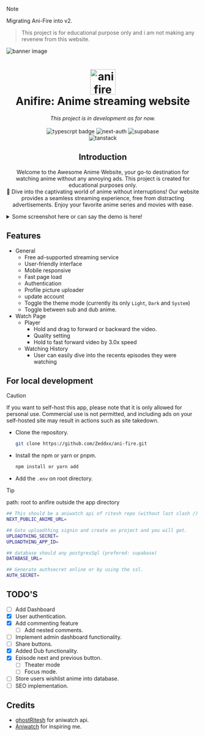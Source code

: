 > [!NOTE]
> Migrating Ani-Fire into v2.

> This project is for educational purpose only and i am not making any revenew from this website.

<img src="/public/ani-fire-cover.png" alt="banner image"/>

<h1 align="center">
  <img src="/public/assets/nav.gif" alt="anifire logo" width="66" /> </br>
  Anifire: Anime streaming website
</h1>

<p align="center">
  <i>
 This project is in development as for now.
</i>
  <br />
  <br />
  <img src="https://img.shields.io/badge/NextJs-Typescript-blue" alt="typescrpt badge" />
  <img src="https://img.shields.io/badge/NextAuth%20Credentials-8A2BE2" alt="next-auth" />
  <img src="https://img.shields.io/badge/Supabase-386641" alt="supabase" />
  <br/>
  <img src="https://img.shields.io/badge/react%20tanstack%20query-E63946" alt="tanstack" />
</p>

<h2 align="center">
  Introduction
</h2>
<p align="center">
  Welcome to the Awesome Anime Website, your go-to destination for watching anime without any annoying ads. This project is created for educational purposes only.</br >
  🎉 Dive into the captivating world of anime without interruptions! Our website provides a seamless streaming experience, free from distracting advertisements. Enjoy your favorite anime series and movies with ease.
</p>



<details>
  <summary>
    Some screenshot here or can say the demo is here!
  </summary>
  <img src="/public/cover.png" alt="intro image" />
</details>

## Features

- General
  - Free ad-supported streaming service
  - User-friendly interface
  - Mobile responsive
  - Fast page load
  - Authentication
  - Profile picture uploader
  - update account
  - Toggle the theme mode (currently its only `Light`, `Dark` and `System`)
  - Toggle between sub and dub anime.
- Watch Page
  - Player
    - Hold and drag to forward or backward the video.
    - Quality setting
    - Hold to fast forward video by 3.0x speed
  - Watching History
    - User can easily dive into the recents episodes they were watching


## For local development
> [!CAUTION]
> If you want to self-host this app, please note that it is only allowed for personal use. Commercial use is not permitted, and including ads on your self-hosted site may result in actions such as site takedown.

- Clone the repository.
  ```bash
  git clone https://github.com/Zeddxx/ani-fire.git
  ```

- Install the npm or yarn or pnpm.
  ```bash
  npm install or yarn add
  ```

- Add the `.env` on root directory.
> [!TIP]
> path: root to anifire outside the app directory

```bash
## This should be a aniwatch api of ritesh repo (without last slash /)
NEXT_PUBLIC_ANIME_URL=

## Goto uploadthing signin and create an project and you will get.
UPLOADTHING_SECRET=
UPLOADTHING_APP_ID=

## database should any postgresSql (prefered: supabase)
DATABASE_URL=

## Generate authsecret online or by using the ssl.
AUTH_SECRET=
```

## TODO'S
- [ ] Add Dashboard
- [x] User authentication.
- [x] Add commenting feature
  - [ ] Add nested comments.
- [ ] Implement admin dashboard functionality.
- [ ] Share buttons.
- [x] Added Dub functionality.
- [x] Episode next and previous button.
  - [ ] Theater mode
  - [ ] Focus mode.
- [ ] Store users wishlist anime into database.
- [ ] SEO implementation.

## Credits

- [ghostRitesh](https://github.com/ghoshRitesh12) for aniwatch api.
- [Aniwatch](https://aniwatch.to) for inspiring me.


